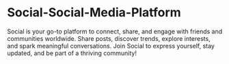 # Social-Social-Media-Platform
Social is your go-to platform to connect, share, and engage with friends and communities worldwide. Share posts, discover trends, explore interests, and spark meaningful conversations. Join Social to express yourself, stay updated, and be part of a thriving community!
